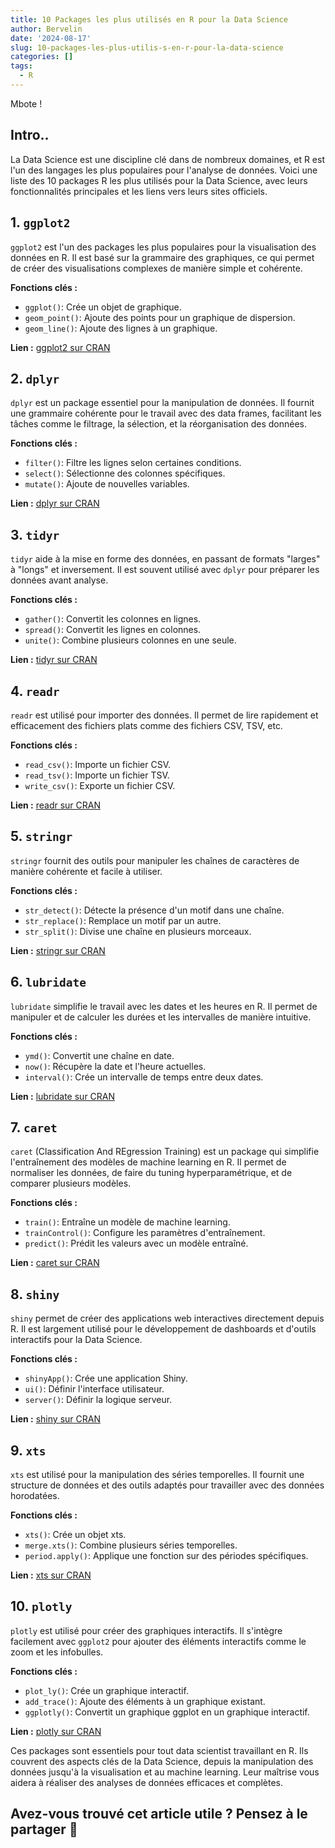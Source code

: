 ```yaml
---
title: 10 Packages les plus utilisés en R pour la Data Science
author: Bervelin
date: '2024-08-17'
slug: 10-packages-les-plus-utilis-s-en-r-pour-la-data-science
categories: []
tags:
  - R
---
```


Mbote !
 
## Intro..

La Data Science est une discipline clé dans de nombreux domaines, et R est l'un des langages les plus populaires pour l'analyse de données. Voici une liste des 10 packages R les plus utilisés pour la Data Science, avec leurs fonctionnalités principales et les liens vers leurs sites officiels.

## 1. `ggplot2`

`ggplot2` est l'un des packages les plus populaires pour la visualisation des données en R. Il est basé sur la grammaire des graphiques, ce qui permet de créer des visualisations complexes de manière simple et cohérente.

**Fonctions clés :**
- `ggplot()`: Crée un objet de graphique.
- `geom_point()`: Ajoute des points pour un graphique de dispersion.
- `geom_line()`: Ajoute des lignes à un graphique.

**Lien :** [ggplot2 sur CRAN](https://cran.r-project.org/web/packages/ggplot2/index.html)

## 2. `dplyr`

`dplyr` est un package essentiel pour la manipulation de données. Il fournit une grammaire cohérente pour le travail avec des data frames, facilitant les tâches comme le filtrage, la sélection, et la réorganisation des données.

**Fonctions clés :**
- `filter()`: Filtre les lignes selon certaines conditions.
- `select()`: Sélectionne des colonnes spécifiques.
- `mutate()`: Ajoute de nouvelles variables.

**Lien :** [dplyr sur CRAN](https://cran.r-project.org/web/packages/dplyr/index.html)

## 3. `tidyr`

`tidyr` aide à la mise en forme des données, en passant de formats "larges" à "longs" et inversement. Il est souvent utilisé avec `dplyr` pour préparer les données avant analyse.

**Fonctions clés :**
- `gather()`: Convertit les colonnes en lignes.
- `spread()`: Convertit les lignes en colonnes.
- `unite()`: Combine plusieurs colonnes en une seule.

**Lien :** [tidyr sur CRAN](https://cran.r-project.org/web/packages/tidyr/index.html)

## 4. `readr`

`readr` est utilisé pour importer des données. Il permet de lire rapidement et efficacement des fichiers plats comme des fichiers CSV, TSV, etc.

**Fonctions clés :**
- `read_csv()`: Importe un fichier CSV.
- `read_tsv()`: Importe un fichier TSV.
- `write_csv()`: Exporte un fichier CSV.

**Lien :** [readr sur CRAN](https://cran.r-project.org/web/packages/readr/index.html)

## 5. `stringr`

`stringr` fournit des outils pour manipuler les chaînes de caractères de manière cohérente et facile à utiliser.

**Fonctions clés :**
- `str_detect()`: Détecte la présence d'un motif dans une chaîne.
- `str_replace()`: Remplace un motif par un autre.
- `str_split()`: Divise une chaîne en plusieurs morceaux.

**Lien :** [stringr sur CRAN](https://cran.r-project.org/web/packages/stringr/index.html)

## 6. `lubridate`

`lubridate` simplifie le travail avec les dates et les heures en R. Il permet de manipuler et de calculer les durées et les intervalles de manière intuitive.

**Fonctions clés :**
- `ymd()`: Convertit une chaîne en date.
- `now()`: Récupère la date et l'heure actuelles.
- `interval()`: Crée un intervalle de temps entre deux dates.

**Lien :** [lubridate sur CRAN](https://cran.r-project.org/web/packages/lubridate/index.html)

## 7. `caret`

`caret` (Classification And REgression Training) est un package qui simplifie l'entraînement des modèles de machine learning en R. Il permet de normaliser les données, de faire du tuning hyperparamétrique, et de comparer plusieurs modèles.

**Fonctions clés :**
- `train()`: Entraîne un modèle de machine learning.
- `trainControl()`: Configure les paramètres d'entraînement.
- `predict()`: Prédit les valeurs avec un modèle entraîné.

**Lien :** [caret sur CRAN](https://cran.r-project.org/web/packages/caret/index.html)

## 8. `shiny`

`shiny` permet de créer des applications web interactives directement depuis R. Il est largement utilisé pour le développement de dashboards et d'outils interactifs pour la Data Science.

**Fonctions clés :**
- `shinyApp()`: Crée une application Shiny.
- `ui()`: Définir l'interface utilisateur.
- `server()`: Définir la logique serveur.

**Lien :** [shiny sur CRAN](https://cran.r-project.org/web/packages/shiny/index.html)

## 9. `xts`

`xts` est utilisé pour la manipulation des séries temporelles. Il fournit une structure de données et des outils adaptés pour travailler avec des données horodatées.

**Fonctions clés :**
- `xts()`: Crée un objet xts.
- `merge.xts()`: Combine plusieurs séries temporelles.
- `period.apply()`: Applique une fonction sur des périodes spécifiques.

**Lien :** [xts sur CRAN](https://cran.r-project.org/web/packages/xts/index.html)

## 10. `plotly`

`plotly` est utilisé pour créer des graphiques interactifs. Il s'intègre facilement avec `ggplot2` pour ajouter des éléments interactifs comme le zoom et les infobulles.

**Fonctions clés :**
- `plot_ly()`: Crée un graphique interactif.
- `add_trace()`: Ajoute des éléments à un graphique existant.
- `ggplotly()`: Convertit un graphique ggplot en un graphique interactif.

**Lien :** [plotly sur CRAN](https://cran.r-project.org/web/packages/plotly/index.html)



Ces packages sont essentiels pour tout data scientist travaillant en R. Ils couvrent des aspects clés de la Data Science, depuis la manipulation des données jusqu'à la visualisation et au machine learning. Leur maîtrise vous aidera à réaliser des analyses de données efficaces et complètes.

## Avez-vous trouvé cet article utile ? Pensez à le partager 🙌

